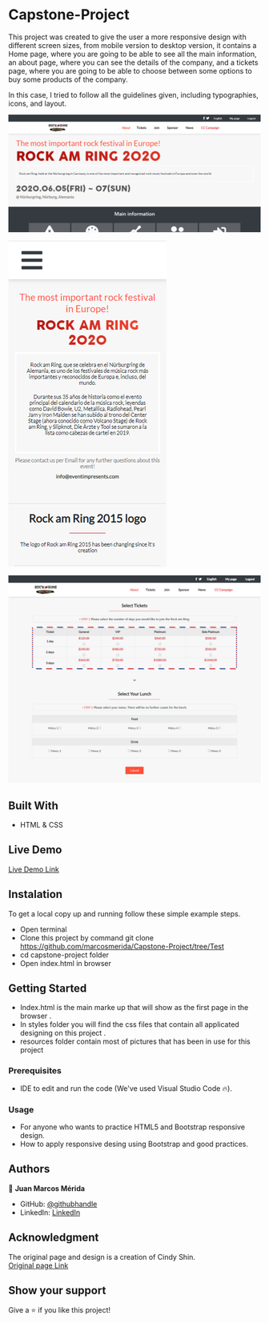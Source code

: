 # Capstone-Project

This project was created to give the user a more responsive design with different screen sizes, from mobile version to desktop version, it contains a Home page, where you are going to be able to see all the main information, an about page, where you can see the details of the company, and a tickets page, where you are going to be able to choose between some options to buy some products of the company.

In this case, I tried to follow all the guidelines given, including typographies, icons, and layout.

![screenshot](./screenshot1.png)

![screenshot](./screenshot2.png)

![screenshot](./screenshot3.png)

## Built With

- HTML & CSS

## Live Demo

[Live Demo Link](https://marcosmerida.github.io/Capstone-Project/)

## Instalation

To get a local copy up and running follow these simple example steps.
- Open terminal
- Clone this project by command git clone https://github.com/marcosmerida/Capstone-Project/tree/Test
- cd capstone-project folder
- Open index.html in browser

## Getting Started 
- Index.html is the main marke up that will show as the first page in the browser .
- In styles folder you will find the css files that contain all applicated designing on this project .
- resources folder contain most of pictures that has been in use for this project

### Prerequisites

- IDE to edit and run the code (We've used Visual Studio Code 🔥).

### Usage

- For anyone who wants to practice HTML5 and Bootstrap responsive design.
- How to apply responsive desing using Bootstrap and good practices.


## Authors

👤 **Juan Marcos Mérida**

- GitHub: [@githubhandle](https://github.com/marcosmerida)
- LinkedIn: [LinkedIn](https://linkedin.com/in/marcos-merida-219437206/)

## Acknowledgment

The original page and design is a creation of Cindy Shin.<br>
[Original page Link](https://www.behance.net/gallery/29845175/CC-Global-Summit-2015)

## Show your support

Give a ⭐️ if you like this project!
